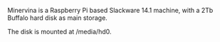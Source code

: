 Minervina is a Raspberry Pi based Slackware 14.1 machine, with a 2Tb Buffalo hard disk as main storage.

The disk is mounted at /media/hd0.
